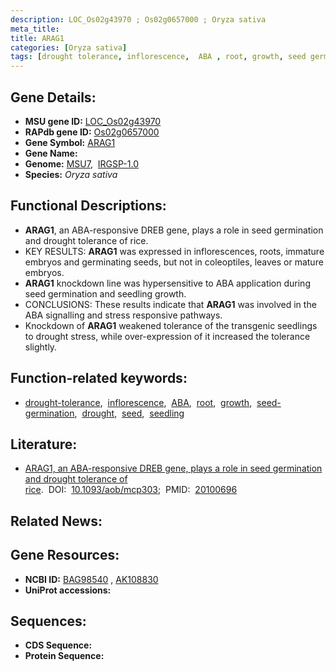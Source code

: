 ```yaml
---
description: LOC_Os02g43970 ; Os02g0657000 ; Oryza sativa
meta_title:
title: ARAG1
categories: [Oryza sativa]
tags: [drought tolerance, inflorescence,  ABA , root, growth, seed germination, drought, seed, seedling]
---
```


## Gene Details:
- **MSU gene ID:** [LOC_Os02g43970](http://rice.uga.edu/cgi-bin/ORF_infopage.cgi?orf=LOC_Os02g43970)  
- **RAPdb gene ID:** [Os02g0657000](https://rapdb.dna.affrc.go.jp/locus/?name=Os02g0657000)  
- **Gene Symbol:** <u>ARAG1</u>
- **Gene Name:**
- **Genome:**  [MSU7](http://rice.uga.edu/),&nbsp;&nbsp;[IRGSP-1.0](https://rapdb.dna.affrc.go.jp/download/irgsp1.html)
- **Species:** *Oryza sativa*

## Functional Descriptions:
   - **ARAG1**, an ABA-responsive DREB gene, plays a role in seed germination and drought tolerance of rice.
   - KEY RESULTS: **ARAG1** was expressed in inflorescences, roots, immature embryos and germinating seeds, but not in coleoptiles, leaves or mature embryos.
   - **ARAG1** knockdown line was hypersensitive to ABA application during seed germination and seedling growth.
   - CONCLUSIONS: These results indicate that **ARAG1** was involved in the ABA signalling and stress responsive pathways.
   - Knockdown of **ARAG1** weakened tolerance of the transgenic seedlings to drought stress, while over-expression of it increased the tolerance slightly.

## Function-related keywords:
   - [drought-tolerance](/tags/drought-tolerance/),&nbsp;&nbsp;[inflorescence](/tags/inflorescence/),&nbsp;&nbsp;[ABA](/tags/ABA/),&nbsp;&nbsp;[root](/tags/root/),&nbsp;&nbsp;[growth](/tags/growth/),&nbsp;&nbsp;[seed-germination](/tags/seed-germination/),&nbsp;&nbsp;[drought](/tags/drought/),&nbsp;&nbsp;[seed](/tags/seed/),&nbsp;&nbsp;[seedling](/tags/seedling/)

## Literature:
   - [ARAG1, an ABA-responsive DREB gene, plays a role in seed germination and drought tolerance of rice](https://www.doi.org/10.1093/aob/mcp303).&nbsp;&nbsp;DOI:&nbsp;&nbsp;[10.1093/aob/mcp303](https://www.doi.org/10.1093/aob/mcp303);&nbsp;&nbsp;PMID:&nbsp;&nbsp;[20100696](https://pubmed.ncbi.nlm.nih.gov/20100696/)

## Related News:

## Gene Resources:
- **NCBI ID:**  [BAG98540](http://www.ncbi.nlm.nih.gov/nuccore/BAG98540)&nbsp;,&nbsp;[AK108830](http://www.ncbi.nlm.nih.gov/nuccore/AK108830)
- **UniProt accessions:** [](https://www.uniprot.org/uniprotkb//entry)

## Sequences:
- **CDS Sequence:**
- **Protein Sequence:**

